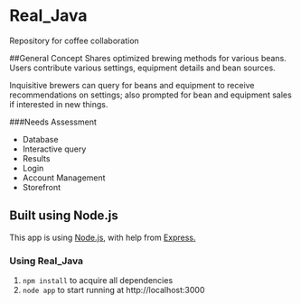 # Real_Java
Repository for coffee collaboration

##General Concept
Shares optimized brewing methods for various beans. Users contribute various settings,
equipment details and bean sources.

Inquisitive brewers can query for beans and equipment to receive recommendations on
settings; also prompted for bean and equipment sales if interested in new things.

###Needs Assessment
* Database
* Interactive query
* Results
* Login
* Account Management
* Storefront

## Built using Node.js

This app is using [Node.js](https://nodejs.org/), with help from [Express.](https://expressjs.com/)

### Using Real_Java

1. `npm install` to acquire all dependencies
2. `node app` to start running at http://localhost:3000
